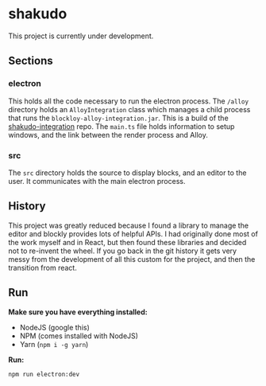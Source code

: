 # shakudo
This project is currently under development.

## Sections
### electron
This holds all the code necessary to run the electron process. The `/alloy` directory holds an `AlloyIntegration` class
which manages a child process that runs the `blockloy-alloy-integration.jar`. This is a build of the
[shakudo-integration](https://github.com/elijahjcobb/shakudo-integration) repo. The `main.ts` file holds information to setup windows, and the link between the render
process and Alloy.
### src
The `src` directory holds the source to display blocks, and an editor to the user. It communicates with the main
electron process.

## History
This project was greatly reduced because I found a library to manage the editor and blockly provides lots of helpful
APIs. I had originally done most of the work myself and in React, but then found these libraries and decided not to
re-invent the wheel. If you go back in the git history it gets very messy from the development of all this custom for
the project, and then the transition from react.

## Run
**Make sure you have everything installed:**
* NodeJS (google this)
* NPM (comes installed with NodeJS)
* Yarn (`npm i -g yarn`)

**Run:**

`npm run electron:dev`
